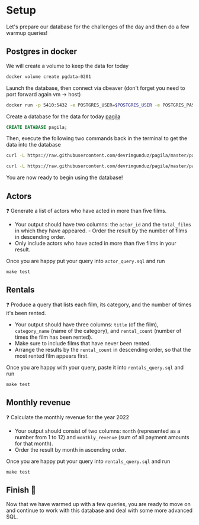 # Setup

Let's prepare our database for the challenges of the day and then do a few warmup queries!

## Postgres in docker

We will create a volume to keep the data for today

```bash
docker volume create pgdata-0201
```

Launch the database, then connect via dbeaver (don't forget you need to port forward again vm -> host)

```bash
docker run -p 5410:5432 -e POSTGRES_USER=$POSTGRES_USER -e POSTGRES_PASSWORD=$POSTGRES_PASSWORD -v pgdata-0201:/var/lib/postgresql/data postgres:15.4
```

Create a database for the data for today [pagila](https://github.com/devrimgunduz/pagila)

```sql
CREATE DATABASE pagila;
```

Then, execute the following two commands back in the terminal to get the data into the database

```bash
curl -L https://raw.githubusercontent.com/devrimgunduz/pagila/master/pagila-schema.sql | docker exec -i <your_container> psql --username=$POSTGRES_USER --dbname=pagila -a -f-
```

```bash
curl -L https://raw.githubusercontent.com/devrimgunduz/pagila/master/pagila-data.sql | docker exec -i <your_container> psql --username=$POSTGRES_USER --dbname=pagila -a -f-
```

You are now ready to begin using the database!


## Actors


❓ Generate a list of actors who have acted in more than five films.

- Your output should have two columns: the `actor_id` and the `total_films` in which they have appeared. - Order the result by the number of films in descending order.
- Only include actors who have acted in more than five films in your result.

Once you are happy put your query into `actor_query.sql` and run

```
make test
```

## Rentals

❓ Produce a query that lists each film, its category, and the number of times it's been rented.

- Your output should have three columns: `title` (of the film), `category_name` (name of the category), and `rental_count` (number of times the film has been rented).
- Make sure to include films that have never been rented.
- Arrange the results by the `rental_count` in descending order, so that the most rented film appears first.

Once you are happy with your query, paste it into `rentals_query.sql` and run

```
make test
```

## Monthly revenue

❓ Calculate the monthly revenue for the year 2022

- Your output should consist of two columns: `month` (represented as a number from 1 to 12) and `monthly_revenue` (sum of all payment amounts for that month).
- Order the result by month in ascending order.

Once you are happy put your query into `rentals_query.sql` and run

```
make test
```

## Finish 🏁

Now that we have warmed up with a few queries, you are ready to move on and continue to work with this database and deal with some more advanced SQL.
